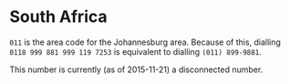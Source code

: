 # South Africa

`011` is the area code for the Johannesburg area. Because of this, dialling
`0118 999 881 999 119 7253` is equivalent to dialling `(011) 899-9881`.

This number is currently (as of 2015-11-21) a disconnected number.
